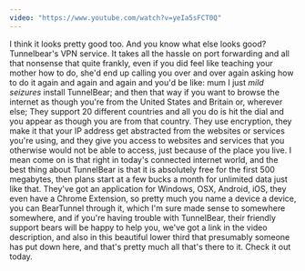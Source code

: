 ```yaml
---
video: "https://www.youtube.com/watch?v=yeIa5sFCT0Q"
---
```


I think it looks pretty good too. And you know what else looks good? Tunnelbear's VPN service. It takes all the hassle on port forwarding and all that nonsense that quite frankly, even if you did feel like teaching your mother how to do, she'd end up calling you over and over again asking how to do it again and again and again and you'd be like: mum I just *mild seizures* install TunnelBear; and then that way if you want to browse the internet as though you're from the United States and Britain or, wherever else; They support 20 different countries and all you do is hit the dial and you appear as though you are from that country. They use encryption, they make it that your IP address get abstracted from the websites or services you're using, and they give you access to websites and services that you otherwise would not be able to access, just because of the place you live. I mean come on is that right in today's connected internet world, and the best thing about TunnelBear is that it is absolutely free for the first 500 megabytes, then plans start at a few bucks a month for unlimited data just like that. They've got an application for Windows, OSX, Android, iOS, they even have a Chrome Extension, so pretty much you name a device a device, you can BearTunnel through it, which I'm sure made sense to somewhere somewhere, and if you're having trouble with TunnelBear, their friendly support bears will be happy to help you, we've got a link in the video description, and also in this beautiful lower third that presumably someone has put down here, and that's pretty much all that's there to it. Check it out today.
